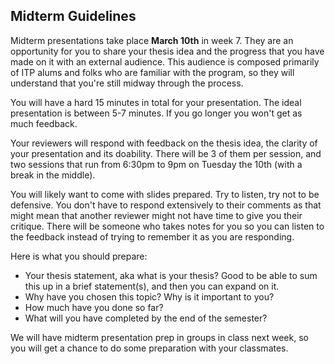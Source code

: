 ## Midterm Guidelines

Midterm presentations take place **March 10th** in week 7. They are an opportunity for you to share your thesis idea and the progress that you have made on it with an external audience. This audience is composed primarily of ITP alums and folks who are familiar with the program, so they will understand that you're still midway through the process. 

You will have a hard 15 minutes in total for your presentation. The ideal presentation is between 5-7 minutes. If you go longer you won't get as much feedback.

Your reviewers will respond with feedback on the thesis idea, the clarity of your presentation and its doability. There will be 3 of them per session, and two sessions that run from 6:30pm to 9pm on Tuesday the 10th (with a break in the middle).

You will likely want to come with slides prepared. Try to listen, try not to be defensive. You don't have to respond extensively to their comments as that might mean that another reviewer might not have time to give you their critique.  There will be someone who takes notes for you so you can listen to the feedback instead of trying to remember it as you are responding. 

Here is what you should prepare:

- Your thesis statement, aka what is your thesis? Good to be able to sum this up in a brief statement(s), and then you can expand on it. 
- Why have you chosen this topic? Why is it important to you?
- How much have you done so far?
- What will you have completed by the end of the semester?

We will have midterm presentation prep in groups in class next week, so you will get a chance to do some preparation with your classmates. 

